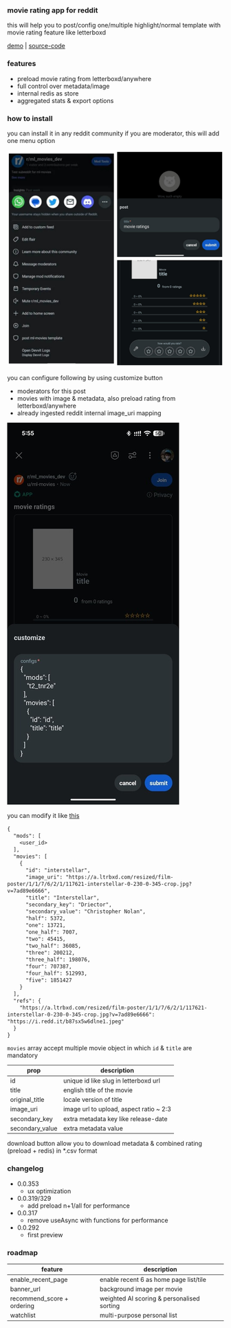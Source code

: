 ### movie rating app for reddit

this will help you to post/config one/multiple highlight/normal template with movie rating feature like letterboxd

[demo](https://www.reddit.com/r/kerala_boxoffice/comments/1j6zuyz) | [source-code](https://github.com/hedcet/ml-movies)

### features

- preload movie rating from letterboxd/anywhere
- full control over metadata/image
- internal redis as store
- aggregated stats & export options

### how to install

you can install it in any reddit community if you are moderator, this will add one menu option

![menu](https://github.com/hedcet/ml-movies/blob/main/assets/menu.jpg?raw=true)

you can configure following by using customize button

- moderators for this post
- movies with image & metadata, also preload rating from letterboxd/anywhere
- already ingested reddit internal image_uri mapping

![customize](https://github.com/hedcet/ml-movies/blob/main/assets/customize.jpg?raw=true)

you can modify it like [this](https://github.com/hedcet/boxoffice-server/blob/main/ml-movies.json)

```
{
  "mods": [
    <user_id>
  ],
  "movies": [
    {
      "id": "interstellar",
      "image_uri": "https://a.ltrbxd.com/resized/film-poster/1/1/7/6/2/1/117621-interstellar-0-230-0-345-crop.jpg?v=7ad89e6666",
      "title": "Interstellar",
      "secondary_key": "Driector",
      "secondary_value": "Christopher Nolan",
      "half": 5372,
      "one": 13721,
      "one_half": 7007,
      "two": 45415,
      "two_half": 36085,
      "three": 200212,
      "three_half": 198076,
      "four": 707387,
      "four_half": 512993,
      "five": 1851427
    }
  ],
  "refs": {
    "https://a.ltrbxd.com/resized/film-poster/1/1/7/6/2/1/117621-interstellar-0-230-0-345-crop.jpg?v=7ad89e6666": "https://i.redd.it/b87sx5w6dlne1.jpeg"
  }
}
```

`movies` array accept multiple movie object in which `id` & `title` are mandatory

| prop            | description                             |
| --------------- | --------------------------------------- |
| id              | unique id like slug in letterboxd url   |
| title           | english title of the movie              |
| original_title  | locale version of title                 |
| image_uri       | image url to upload, aspect ratio ~ 2:3 |
| secondary_key   | extra metadata key like release-date    |
| secondary_value | extra metadata value                    |

download button allow you to download metadata & combined rating (preload + redis) in \*.csv format

### changelog

- 0.0.353
  - ux optimization
- 0.0.319/329
  - add preload n+1/all for performance
- 0.0.317
  - remove useAsync with functions for performance
- 0.0.292
  - first preview

### roadmap

| feature                    | description                                |
| -------------------------- | ------------------------------------------ |
| enable_recent_page         | enable recent 6 as home page list/tile     |
| banner_url                 | background image per movie                 |
| recommend_score + ordering | weighted AI scoring & personalised sorting |
| watchlist                  | multi-purpose personal list                |
